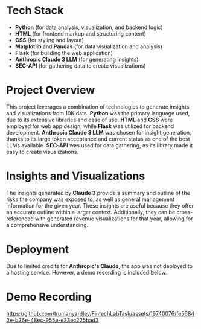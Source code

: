**Tech Stack**
================

* **Python** (for data analysis, visualization, and backend logic)
* **HTML** (for frontend markup and structuring content)
* **CSS** (for styling and layout)
* **Matplotlib** and **Pandas** (for data visualization and analysis)
* **Flask** (for building the web application)
* **Anthropic Claude 3 LLM** (for generating insights)
* **SEC-API** (for gathering data to create visualizations)

**Project Overview**
=====================

This project leverages a combination of technologies to generate insights and visualizations from 10K data. **Python** was the primary language used, due to its extensive libraries and ease of use. **HTML** and **CSS** were employed for web app design, while **Flask** was utilized for backend development. **Anthropic Claude 3 LLM** was chosen for insight generation, thanks to its large token acceptance and current status as one of the best LLMs available. **SEC-API** was used for data gathering, as its library made it easy to create visualizations.

**Insights and Visualizations**
==============================

The insights generated by **Claude 3** provide a summary and outline of the risks the company was exposed to, as well as general management information for the given year. These insights are useful because they offer an accurate outline within a larger context. Additionally, they can be cross-referenced with generated revenue visualizations for that year, allowing for a comprehensive understanding.

**Deployment**
==============

Due to limited credits for **Anthropic's Claude**, the app was not deployed to a hosting service. However, a demo recording is included below.

**Demo Recording**
=================

https://github.com/trumanyardley/FintechLabTask/assets/19740076/fe56843e-b26e-48ec-955e-e23ec225bad3

